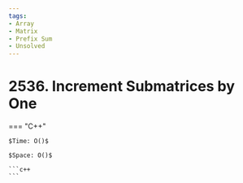```yaml
---
tags:
- Array
- Matrix
- Prefix Sum
- Unsolved
---
```



# 2536. Increment Submatrices by One

=== "C++"

    $Time: O()$

    $Space: O()$

    ```c++
    ```
